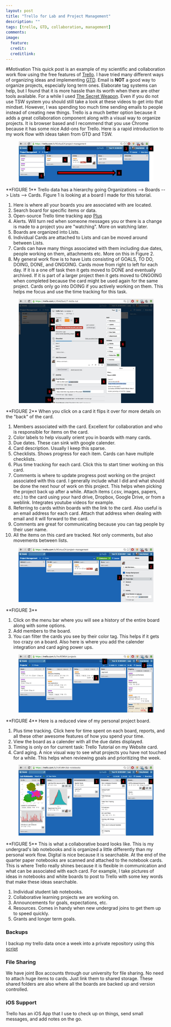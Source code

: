 ```yaml
---
layout: post
title: "Trello for Lab and Project Management"
description: ""
tags: [trello, GTD, collaboration, management]
comments: 
image:
  feature: 
  credit: 
  creditlink: 
---
```


#Motivation
This quick post is an example of my scientific and collaboration work flow using the free features of [Trello](https://trello.com/). I have tried many different ways of organizing ideas and implementing [GTD](https://en.wikipedia.org/wiki/Getting_Things_Done). Email is **NOT** a good way to organize projects, especially long term ones. Elaborate tag systems can help, but I found that it is more hassle than its worth when there are other tools available.  For a while I used [The Secret Weapon](http://www.thesecretweapon.org/). Even if you do not use TSW system you should still take a look at these videos to get into that mindset. However, I was spending too much time sending emails to people instead of creating new things. Trello is a much better option because it adds a great collaboration component along with a visual way to organize projects. It is browser based and I recommend that you use Chrome because it has some nice Add-ons for Trello. Here is a rapid introduction to my work flow with ideas taken from GTD and TSW.

<figure>
    <img src="/images/1_trello_board.jpg"></a>
</figure>
**FIGURE 1** Trello data has a hierarchy going Organizations --> Boards --> Lists --> Cards. Figure 1 is looking at a board I made for this tutorial.

1. Here is where all your boards you are associated with are located.
2. Search board for specific items or data.
3. Open-source Trello time tracking app [Plus](http://www.plusfortrello.com/p/about.html)
4. Alerts. Will turn red when someone messages you or there is a change is made to a project you are "watching". More on watching later.
5. Boards are organized into Lists. 
6. Individual Cards are attached to Lists and can be moved around between Lists.
7. Cards can have many things associated with them including due dates, people working on them, attachments etc. More on this in Figure 2.
8. My general work flow is to have Lists consisting of GOALS, TO DO, DOING, DONE, and ONGOING. Cards move from right to left for each day. If it is a one off task then it gets moved to DONE and eventually archived. If it is part of a larger project then it gets moved to ONGOING when completed because the card might be used again for the same project. Cards only go into DOING if you actively working on them. This helps me focus and use the time tracking for this task.

<figure>
    <img src="/images/2_back_of_card.jpg"></a>
</figure>
**FIGURE 2** When you click on a card it flips it over for more details on the "back" of the card.

1. Members associated with the card. Excellent for collaboration and who is responsible for items on the card.
2. Color labels to help visually orient you in boards with many cards.
3. Due dates. These can sink with google calender. 
4. Card description. Usually I keep this sparse. 
5. Checklists. Shows progress for each item. Cards can have multiple checklists.
6. Plus time tracking for each card. Click this to start timer working on this card. 
7. Comments is where to update progress post working on the project associated with this card. I generally include what I did and what should be done the next hour of work on this project. This helps when picking the project back up after a while. Attach items (.csv, images, papers, etc.) to the card using your hard drive, Dropbox, Google Drive, or from a weblink. Integrates youtube videos for example.
8. Referring to cards within boards with the link to the card. Also useful is an email address for each card. Attach that address when dealing with email and it will forward to the card.
9. Comments are great for communicating because you can tag people by their user name.
10. All the items on this card are tracked. Not only comments, but also movements between lists. 


<figure>
    <img src="/images/3_trello_menu.jpg"></a>
</figure>
**FIGURE 3**

1. Click on the menu bar where you will see a history of the entire board along with some options.
2. Add members to the board.
3. You can filter the cards you see by their color tag. This helps if it gets too crazy on a board. Also here is where you add the calender integration and card aging power ups. 

<figure>
    <img src="/images/4_personal_projects.jpg"></a>
</figure>
**FIGURE 4** Here is a reduced view of my personal project board. 

1. Plus time tracking. Click here for time spent on each board, reports, and all these other awesome features of how you spend your time.
2. View the board as a calender with all the due dates displayed.
3. Timing is only on for current task: Trello Tutorial on my Website card. 
4. Card aging. A nice visual way to see what projects you have not touched for a while. This helps when reviewing goals and prioritizing the week. 

<figure>
    <img src="/images/5_lab_notebooks.jpg"></a>
</figure>
**FIGURE 5** This is what a collaborative board looks like. This is my undergrad's lab notebooks and is organized a little differently than my personal work flow. Digital is nice because it is searchable. At the end of the quarter paper notebooks are scanned and attached to the notebook cards. This is where Trello really shines because it is flexible in communication and what can be associated with each card. For example, I take pictures of ideas in notebooks and white boards to post to Trello with some key words that make these ideas searchable.

1. Individual student lab notebooks.
2. Collaborative learning projects we are working on.
3. Announcements for goals, expectations, etc. 
4. Resources. Comes in handy when new undergrad joins to get them up to speed quickly.
5. Grants and longer term goals. 

### Backups
I backup my trello data once a week into a private repository using this [script](https://github.com/mattab/trello-backup)

### File Sharing
We have joint Box accounts through our university for file sharing. No need to attach huge items to cards. Just link them to shared storage. These shared folders are also where all the boards are backed up and version controlled.

### iOS Support
Trello has an iOS App that I use to check up on things, send small messages, and add notes on the go.




